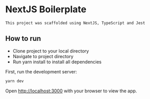 # NextJS Boilerplate

`This project was scaffolded using NextJS, TypeScript and Jest`

## How to run

- Clone project to your local directory
- Navigate to project directory
- Run yarn install to install all dependencies

First, run the development server:

```bash
yarn dev
```

Open [http://localhost:3000](http://localhost:3000) with your browser to view the app.

